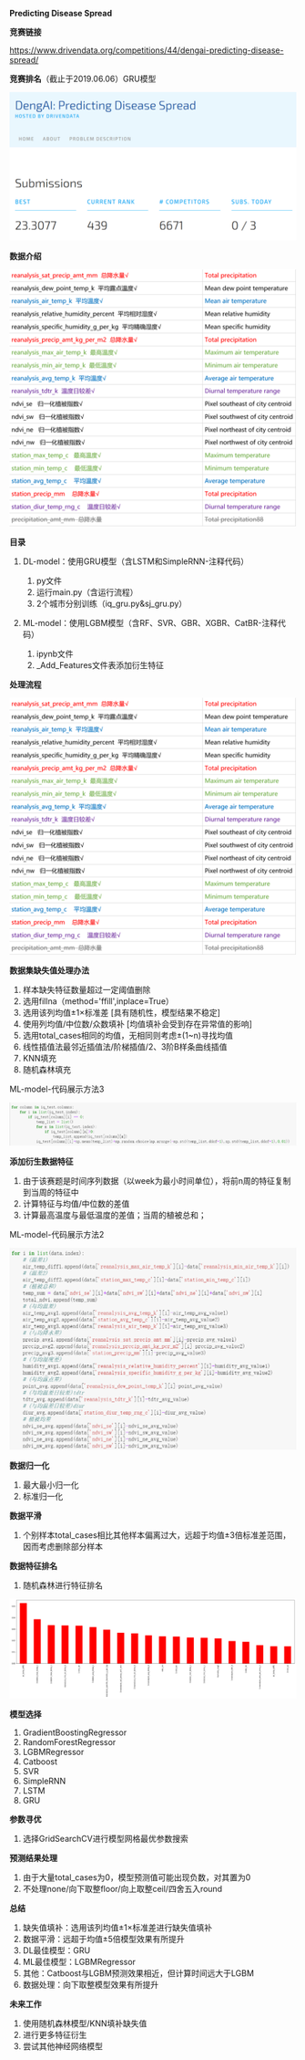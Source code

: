 **Predicting Disease Spread**

**竞赛链接**

<https://www.drivendata.org/competitions/44/dengai-predicting-disease-spread/>

**竞赛排名**（截止于2019.06.06）GRU模型

<img src="https://github.com/jm199504/Competition/blob/master/Predicting%20Disease%20Spread/images/rank.png">

**数据介绍**

<img src="https://github.com/jm199504/Competition/blob/master/Predicting%20Disease%20Spread/images/features.png">

**目录**

1. DL-model：使用GRU模型（含LSTM和SimpleRNN-注释代码）
   1. py文件
   2. 运行main.py（含运行流程）
   3. 2个城市分别训练（iq_gru.py&sj_gru.py）

2. ML-model：使用LGBM模型（含RF、SVR、GBR、XGBR、CatBR-注释代码）
   1. ipynb文件
   2. _Add_Features文件表添加衍生特征

**处理流程**

<img src="https://github.com/jm199504/Competition/blob/master/Predicting%20Disease%20Spread/images/features.png">

**数据集缺失值处理办法**

1. 样本缺失特征数量超过一定阈值删除
2. 选用fillna（method='ffill',inplace=True）
3. 选用该列均值±1×标准差   [具有随机性，模型结果不稳定]
4. 使用列均值/中位数/众数填补 [均值填补会受到存在异常值的影响]
5. 选用total_cases相同的均值，无相同则考虑±(1~n)寻找均值  
6. 线性插值法最邻近插值法/阶梯插值/2、3阶B样条曲线插值   
7. KNN填充 
8. 随机森林填充   

ML-model-代码展示方法3

<img src="https://github.com/jm199504/Competition/blob/master/Predicting%20Disease%20Spread/images/fill.png">

**添加衍生数据特征**

1. 由于该赛题是时间序列数据（以week为最小时间单位），将前n周的特征复制到当周的特征中
2. 计算特征与均值/中位数的差值 
3. 计算最高温度与最低温度的差值；当周的植被总和；

ML-model-代码展示方法2

<img src="https://github.com/jm199504/Competition/blob/master/Predicting%20Disease%20Spread/images/add.png">

**数据归一化**

1. 最大最小归一化
2. 标准归一化

**数据平滑**

1. 个别样本total_cases相比其他样本偏离过大，远超于均值±3倍标准差范围，因而考虑删除部分样本

**数据特征排名**

1. 随机森林进行特征排名

<img src="https://github.com/jm199504/Competition/blob/master/Predicting%20Disease%20Spread/images/feature_rank.png">

**模型选择**

1. GradientBoostingRegressor
2. RandomForestRegressor
3. LGBMRegressor
4. Catboost
5. SVR
6. SimpleRNN
7. LSTM
8. GRU

**参数寻优**

1. 选择GridSearchCV进行模型网格最优参数搜索

**预测结果处理**

1. 由于大量total_cases为0，模型预测值可能出现负数，对其置为0
2. 不处理none/向下取整floor/向上取整ceil/四舍五入round

**总结**

1. 缺失值填补：选用该列均值±1×标准差进行缺失值填补
2. 数据平滑：远超于均值±5倍模型效果有所提升
3. DL最佳模型：GRU
4. ML最佳模型：LGBMRegressor
5. 其他：Catboost与LGBM预测效果相近，但计算时间远大于LGBM
6. 数据处理：向下取整模型效果有所提升

**未来工作**

1. 使用随机森林模型/KNN填补缺失值
2. 进行更多特征衍生
3. 尝试其他神经网络模型
